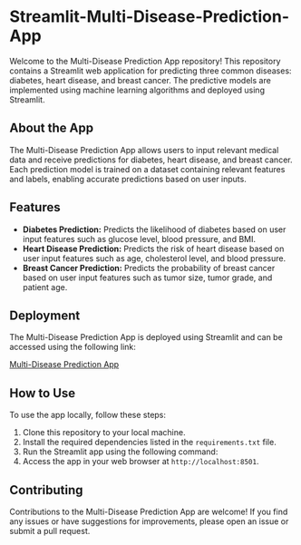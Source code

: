 # Streamlit-Multi-Disease-Prediction-App

Welcome to the Multi-Disease Prediction App repository! This repository contains a Streamlit web application for predicting three common diseases: diabetes, heart disease, and breast cancer. The predictive models are implemented using machine learning algorithms and deployed using Streamlit.

## About the App

The Multi-Disease Prediction App allows users to input relevant medical data and receive predictions for diabetes, heart disease, and breast cancer. Each prediction model is trained on a dataset containing relevant features and labels, enabling accurate predictions based on user inputs.

## Features

- **Diabetes Prediction:** Predicts the likelihood of diabetes based on user input features such as glucose level, blood pressure, and BMI.
- **Heart Disease Prediction:** Predicts the risk of heart disease based on user input features such as age, cholesterol level, and blood pressure.
- **Breast Cancer Prediction:** Predicts the probability of breast cancer based on user input features such as tumor size, tumor grade, and patient age.

## Deployment

The Multi-Disease Prediction App is deployed using Streamlit and can be accessed using the following link:

[Multi-Disease Prediction App](https://app-multi-disease-prediction-app-b9tn7kwlmsldxifancnfuk.streamlit.app/)

## How to Use

To use the app locally, follow these steps:

1. Clone this repository to your local machine.
2. Install the required dependencies listed in the `requirements.txt` file.
3. Run the Streamlit app using the following command:
4. Access the app in your web browser at `http://localhost:8501`.

## Contributing

Contributions to the Multi-Disease Prediction App are welcome! If you find any issues or have suggestions for improvements, please open an issue or submit a pull request.
